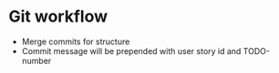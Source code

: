 # Git workflow

- Merge commits for structure
- Commit message will be prepended with user story id and TODO-number